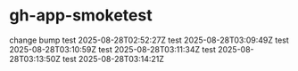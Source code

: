 # gh-app-smoketest
change
bump
test 2025-08-28T02:52:27Z
test 2025-08-28T03:09:49Z
test 2025-08-28T03:10:59Z
test 2025-08-28T03:11:34Z
test 2025-08-28T03:13:50Z
test 2025-08-28T03:14:21Z
